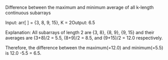Difference between the maximum and minimum average of all k-length continuous subarrays

Input: arr[ ] = {3, 8, 9, 15}, K = 2Output: 6.5

Explanation: All subarrays of length 2 are {3, 8}, {8, 9}, {9, 15} and their averages are (3+8)/2 = 5.5, (8+9)/2 = 8.5, and (9+15)/2 = 12.0 respectively.

Therefore, the difference between the maximum(=12.0) and minimum(=5.5) is 12.0 -5.5 = 6.5.
